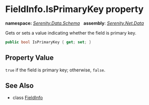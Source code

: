 # FieldInfo.IsPrimaryKey property
**namespace:** *[Serenity.Data.Schema](../../README.md#serenity.data.schema-namespace)*   **assembly**: *[Serenity.Net.Data](../../README.md)*

Gets or sets a value indicating whether the field is primary key.

```csharp
public bool IsPrimaryKey { get; set; }
```

## Property Value

`true` if the field is primary key; otherwise, `false`.

## See Also

* class [FieldInfo](../FieldInfo.md)